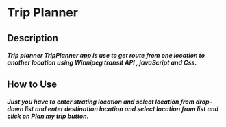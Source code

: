 <H1>Trip Planner
<h2>Description</h2>
<h5>Trip planner TripPlanner app is use to get route from one location to another location using Winnipeg transit API ,    javaScript and Css.
<h2>How to Use</h2>
<h5>Just you have to enter strating location and select location from drop-down list and enter destination location and select location from list and click on Plan my trip button. 
